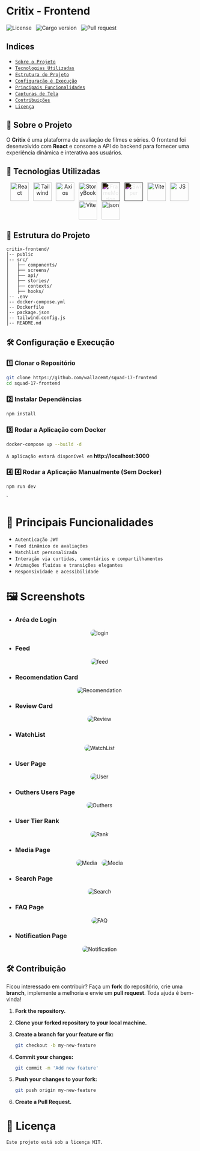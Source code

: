 # Critix - Frontend

![License](https://img.shields.io/static/v1?label=license&message=MIT&color=orange) &nbsp;
![Cargo version](https://img.shields.io/static/v1?label=cargo&message=v0.1.0&color=yellow) &nbsp;
![Pull request](https://img.shields.io/static/v1?label=PR&message=welcome&color=green)

## Indices

- [`Sobre o Projeto`](#sobre-o-projeto)
- [`Tecnologias Utilizadas`](#tecnologias-utilizadas)
- [`Estrutura do Projeto`](#estrutura-projeto)
- [`Configuração é Execução`](#configuracao-execucao)
- [`Principais Funcionalidades`](#principais-func)
- [`Capturas de Tela`](#screenshots)
- [`Contribuições`](#contribuicoes)
- [`Licença`](#license)

<span id="sobre-o-projeto"></span>

## 📌 Sobre o Projeto

O **Critix** é uma plataforma de avaliação de filmes e séries. O frontend foi desenvolvido com **React** e consome a API do backend para fornecer uma experiência dinâmica e interativa aos usuários.

## 🚀 Tecnologias Utilizadas

<div align='center' id="tecnologias-utilizadas">
    <img align='center' height='49' width='49' title='React' alt='React' src='https://cdn.jsdelivr.net/gh/devicons/devicon@latest/icons/react/react-original.svg'/> &nbsp;
    <img align='center' height='49' width='49' title='Tailwind' alt='Tailwind' src='https://cdn.jsdelivr.net/gh/devicons/devicon@latest/icons/tailwindcss/tailwindcss-original.svg'/> &nbsp;
    <img align='center' height='49' width='49' title='Axios' alt='Axios' src='https://cdn.jsdelivr.net/gh/devicons/devicon@latest/icons/axios/axios-plain-wordmark.svg'/> &nbsp;
    <img align='center' height='49' width='49' title='StoryBook' alt='StoryBook' src='https://cdn.jsdelivr.net/gh/devicons/devicon@latest/icons/storybook/storybook-original.svg'/> &nbsp;
    <img align='center' height='49' width='49' style="filter: invert(1);"  title='FrameMotion' alt='FrameMotion' src='https://cdn.jsdelivr.net/gh/devicons/devicon@latest/icons/framermotion/framermotion-original-wordmark.svg'/> &nbsp;
    <img align='center' height='49' width='49' style="filter: invert(1);"  title='Swiper' alt='Swiper' src='https://cdn.jsdelivr.net/gh/devicons/devicon@latest/icons/swiper/swiper-original.svg'/> &nbsp;
    <img align='center' height='49' width='49' title='Vite' alt='Vite' src='https://cdn.jsdelivr.net/gh/devicons/devicon@latest/icons/vitejs/vitejs-original.svg'/> &nbsp;
     <img align='center' height='49' width='49' title='JS' alt='JS' src='https://cdn.jsdelivr.net/gh/devicons/devicon@latest/icons/javascript/javascript-original.svg'/> &nbsp;
    <img align='center' height='49' width='49' title='Vite' alt='Vite' src='https://cdn.jsdelivr.net/gh/devicons/devicon@latest/icons/vitejs/vitejs-original.svg'/> &nbsp;
     <img align='center' height='49' width='49' title='json' alt='json' src='https://cdn.jsdelivr.net/gh/devicons/devicon@latest/icons/json/json-original.svg'/> &nbsp;

</div>

<span id="estrutura-projeto"></span>

## 📂 Estrutura do Projeto

```
critix-frontend/
│-- public
│-- src/
│   ├── components/
│   ├── screens/
│   ├── api/
│   ├── stories/
│   ├── contexts/
│   ├── hooks/
│-- .env
│-- docker-compose.yml
│-- Dockerfile
│-- package.json
│-- tailwind.config.js
│-- README.md
```

<span id="configuracao-execucao"></span>

## 🛠️ Configuração e Execução

### 1️⃣ Clonar o Repositório

```bash
git clone https://github.com/wallacemt/squad-17-frontend
cd squad-17-frontend
```

### 2️⃣ Instalar Dependências

```bash
npm install
```
### 3️⃣ Rodar a Aplicação com Docker

```bash
docker-compose up --build -d
```
`A aplicação estará disponível em` **http://localhost:3000**

### 4️⃣ 4️⃣ Rodar a Aplicação Manualmente (Sem Docker)

```bash
npm run dev
```

<span id="principais-func"></span>`

# 📌 Principais Funcionalidades

- `Autenticação JWT`
- `Feed dinâmico de avaliações`
- `Watchlist personalizada`
- `Interação via curtidas, comentários e compartilhamentos`
- `Animações fluidas e transições elegantes`
- `Responsividade e acessibilidade`

<span id="screenshots"></span>

# 🖼️ Screenshots

- ### Aréa de Login
<div align='center'>
    <img style="border-radius:1.5rem"  title='login' alt='login' src='https://res.cloudinary.com/dg9hqvlas/image/upload/v1741222384/Captura_de_tela_2025-03-05_212941_jkdl14.png' /> &nbsp;
</div>

- ### Feed
<div align='center'>
    <img style="border-radius:1.5rem"  title='feed' alt='feed' src='https://res.cloudinary.com/dg9hqvlas/image/upload/v1741222401/Captura_de_tela_2025-03-05_213059_t1tqvb.png' /> &nbsp;
</div>

- ### Recomendation Card
<div align='center'>
    <img style="border-radius:1.5rem"  title='Recomendation' alt='Recomendation' src='https://res.cloudinary.com/dg9hqvlas/image/upload/v1741222363/Captura_de_tela_2025-03-05_213130_ueosc9.png' /> &nbsp;
</div>

- ### Review Card
<div align='center'>
    <img style="border-radius:1.5rem"  title='Review' alt='Review' src='https://res.cloudinary.com/dg9hqvlas/image/upload/v1741222364/Captura_de_tela_2025-03-05_213217_hopb3c.png' /> &nbsp;
</div>

- ### WatchList
<div align='center'>
    <img style="border-radius:1.5rem"  title='WatchList' alt='WatchList' src='https://res.cloudinary.com/dg9hqvlas/image/upload/v1741222374/Captura_de_tela_2025-03-05_213234_p8vc1c.png' /> &nbsp;
</div>

- ### User Page
<div align='center'>
    <img style="border-radius:1.5rem"  title='User' alt='User' src='https://res.cloudinary.com/dg9hqvlas/image/upload/v1741222370/Captura_de_tela_2025-03-05_213308_q5flyu.png' /> &nbsp;
</div>

- ### Outhers Users Page
<div align='center'>
    <img style="border-radius:1.5rem"  title='Outhers' alt='Outhers' src='https://res.cloudinary.com/dg9hqvlas/image/upload/v1741222375/Captura_de_tela_2025-03-05_213333_wdhdgr.png' /> &nbsp;
</div>

- ### User Tier Rank
<div align='center'>
    <img style="border-radius:1.5rem"  title='Rank' alt='Rank' src='https://res.cloudinary.com/dg9hqvlas/image/upload/v1741222379/Captura_de_tela_2025-03-05_213413_fmylh8.png' /> &nbsp;
</div>

- ### Media Page
<div align='center'>
    <img style="border-radius:1.5rem"  title='Media' alt='Media' src='https://res.cloudinary.com/dg9hqvlas/image/upload/v1741222397/Captura_de_tela_2025-03-05_213616_ox4wta.png' /> &nbsp;
    <img style="border-radius:1.5rem"  title='Media' alt='Media' src='https://res.cloudinary.com/dg9hqvlas/image/upload/v1741222505/Captura_de_tela_2025-03-05_215450_nx5sw5.png' /> &nbsp;
</div>

- ### Search Page
<div align='center'>
    <img style="border-radius:1.5rem"  title='Search' alt='Search' src='https://res.cloudinary.com/dg9hqvlas/image/upload/v1741222400/Captura_de_tela_2025-03-05_213649_rb31kb.png' /> &nbsp;
</div>

- ### FAQ Page
<div align='center'>
    <img style="border-radius:1.5rem"  title='FAQ' alt='FAQ' src='https://res.cloudinary.com/dg9hqvlas/image/upload/v1741222375/Captura_de_tela_2025-03-05_213424_eckptn.png' /> &nbsp;
</div>

- ### Notification Page
<div align='center'>
    <img style="border-radius:1.5rem"  title='Notification' alt='Notification' src='https://res.cloudinary.com/dg9hqvlas/image/upload/v1741222376/Captura_de_tela_2025-03-05_213533_ywd50v.png' /> &nbsp;
</div>

<span id="contribuicoes"></span>

## 🛠 Contribuição

Ficou interessado em contribuir? Faça um **fork** do repositório, crie uma **branch**, implemente a melhoria e envie um **pull request**. Toda ajuda é bem-vinda!

1. **Fork the repository.**
2. **Clone your forked repository to your local machine.**
3. **Create a branch for your feature or fix:**

   ```bash
   git checkout -b my-new-feature
   ```

4. **Commit your changes:**

   ```bash
   git commit -m 'Add new feature'
   ```

5. **Push your changes to your fork:**

   ```bash
   git push origin my-new-feature
   ```

6. **Create a Pull Request.**

<span id="license"></span>

# 📜 Licença

`Este projeto está sob a licença MIT.`

